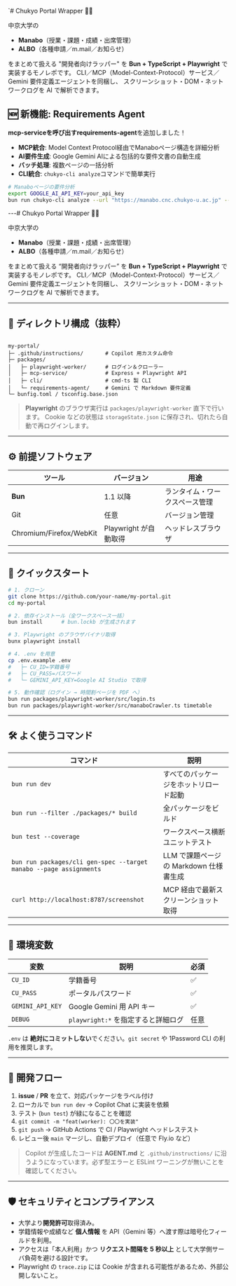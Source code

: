 `# Chukyo Portal Wrapper 🏫✨

中京大学の
* **Manabo**（授業・課題・成績・出席管理）
* **ALBO**（各種申請／m.mail／お知らせ）

をまとめて扱える "開発者向けラッパー" を **Bun + TypeScript + Playwright** で実装するモノレポです。
CLI／MCP（Model-Context-Protocol）サービス／Gemini 要件定義エージェントを同梱し、
スクリーンショット・DOM・ネットワークログを AI で解析できます。

## 🆕 新機能: Requirements Agent

**mcp-serviceを呼び出すrequirements-agent**を追加しました！

- **MCP統合**: Model Context Protocol経由でManaboページ構造を詳細分析
- **AI要件生成**: Google Gemini AIによる包括的な要件文書の自動生成
- **バッチ処理**: 複数ページの一括分析
- **CLI統合**: `chukyo-cli analyze`コマンドで簡単実行

```bash
# Manaboページの要件分析
export GOOGLE_AI_API_KEY=your_api_key
bun run chukyo-cli analyze --url "https://manabo.cnc.chukyo-u.ac.jp" --output requirements.md
```

---# Chukyo Portal Wrapper 🏫✨

中京大学の
* **Manabo**（授業・課題・成績・出席管理）
* **ALBO**（各種申請／m.mail／お知らせ）

をまとめて扱える “開発者向けラッパー” を **Bun + TypeScript + Playwright** で実装するモノレポです。
CLI／MCP（Model-Context-Protocol）サービス／Gemini 要件定義エージェントを同梱し、
スクリーンショット・DOM・ネットワークログを AI で解析できます。

---

## 📁 ディレクトリ構成（抜粋）

```

my-portal/
├─ .github/instructions/       # Copilot 用カスタム命令
├─ packages/
│   ├─ playwright-worker/      # ログイン＆クローラー
│   ├─ mcp-service/            # Express + Playwright API
│   ├─ cli/                    # cmd-ts 製 CLI
│   └─ requirements-agent/     # Gemini で Markdown 要件定義
└─ bunfig.toml / tsconfig.base.json

```

> **Playwright** のブラウザ実行は `packages/playwright-worker` 直下で行います。
> Cookie などの状態は `storageState.json` に保存され、切れたら自動で再ログインします。

---

## ⚙️ 前提ソフトウェア

| ツール                  | バージョン            | 用途                           |
| ----------------------- | --------------------- | ------------------------------ |
| **Bun**                 | 1.1 以降              | ランタイム・ワークスペース管理 |
| Git                     | 任意                  | バージョン管理                 |
| Chromium/Firefox/WebKit | Playwright が自動取得 | ヘッドレスブラウザ             |

---

## 🚀 クイックスタート

```bash
# 1. クローン
git clone https://github.com/your-name/my-portal.git
cd my-portal

# 2. 依存インストール（全ワークスペース一括）
bun install      # bun.lockb が生成されます

# 3. Playwright のブラウザバイナリ取得
bunx playwright install

# 4. .env を用意
cp .env.example .env
#   ├─ CU_ID=学籍番号
#   ├─ CU_PASS=パスワード
#   └─ GEMINI_API_KEY=Google AI Studio で取得

# 5. 動作確認（ログイン → 時間割ページを PDF へ）
bun run packages/playwright-worker/src/login.ts
bun run packages/playwright-worker/src/manaboCrawler.ts timetable
````

---

## 🛠️ よく使うコマンド

| コマンド                                                           | 説明                                   |
| ------------------------------------------------------------------ | -------------------------------------- |
| `bun run dev`                                                      | すべてのパッケージをホットリロード起動 |
| `bun run --filter ./packages/* build`                              | 全パッケージをビルド                   |
| `bun test --coverage`                                              | ワークスペース横断ユニットテスト       |
| `bun run packages/cli gen-spec --target manabo --page assignments` | LLM で課題ページの Markdown 仕様書生成 |
| `curl http://localhost:8787/screenshot`                            | MCP 経由で最新スクリーンショット取得   |

---

## 🔑 環境変数

| 変数             | 説明                                | 必須 |
| ---------------- | ----------------------------------- | ---- |
| `CU_ID`          | 学籍番号                            | ✅    |
| `CU_PASS`        | ポータルパスワード                  | ✅    |
| `GEMINI_API_KEY` | Google Gemini 用 API キー           | ✅    |
| `DEBUG`          | `playwright:*` を指定すると詳細ログ | 任意 |

`.env` は **絶対にコミットしない**でください。`git secret` や 1Password CLI の利用を推奨します。

---

## 📝 開発フロー

1. **issue** / **PR** を立て、対応パッケージをラベル付け
2. ローカルで `bun run dev` → Copilot Chat に実装を依頼
3. テスト (`bun test`) が緑になることを確認
4. `git commit -m "feat(worker): 〇〇を実装"`
5. `git push` → GitHub Actions で CI / Playwright ヘッドレステスト
6. レビュー後 `main` マージし、自動デプロイ（任意で Fly.io など）

> Copilot が生成したコードは **AGENT.md** と `.github/instructions/` に沿うようになっています。必ず型エラーと ESLint ワーニングが無いことを確認してください。

---

## 🛡️ セキュリティとコンプライアンス

* 大学より**開発許可**取得済み。
* 学籍情報や成績など **個人情報** を API（Gemini 等）へ渡す際は暗号化フィールドを利用。
* アクセスは「本人利用」かつ **リクエスト間隔を 5 秒以上** として大学側サーバ負荷を避ける設計です。
* Playwright の `trace.zip` には Cookie が含まれる可能性があるため、外部公開しないこと。
